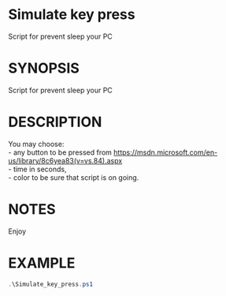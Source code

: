# Simulate key press
Script for prevent sleep your PC

# SYNOPSIS
Script for prevent sleep your PC  

# DESCRIPTION
You may choose: <br />
    - any button to be pressed from https://msdn.microsoft.com/en-us/library/8c6yea83(v=vs.84).aspx <br />
    - time in seconds, <br />
    - color to be sure that script is on going.

# NOTES
Enjoy

# EXAMPLE
```powershell
.\Simulate_key_press.ps1
```
